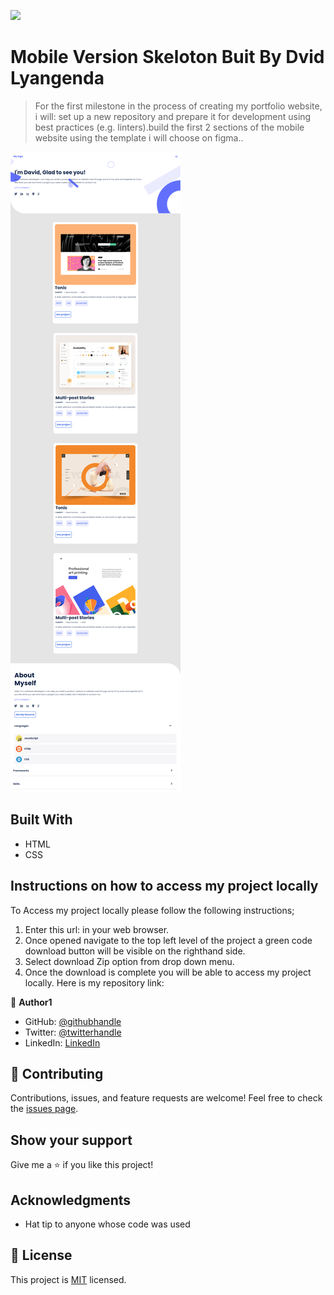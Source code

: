 ![](https://img.shields.io/badge/Microverse-blueviolet)

# Mobile Version Skeloton Buit By Dvid Lyangenda

> For the first milestone in the process of creating my portfolio website, i will:
set up a new repository and prepare it for development using best practices (e.g. linters).build the first 2 sections of the mobile website using the template i will choose on figma..

![screenshot](123.png)

## Built With

- HTML
- CSS

## Instructions on how to access my project locally
To Access my project locally please follow the following instructions;
1. Enter this url:  in your web browser.
2. Once opened navigate to the top left level of the project a green code download button will be visible on the righthand side.
3. Select download Zip option from drop down menu.
4. Once the download is complete you will be able to access my project locally.
Here is my repository link: 

👤 **Author1**

- GitHub: [@githubhandle](https://github.com/LYANGEND)
- Twitter: [@twitterhandle](https://twitter.com/twitterhandle)
- LinkedIn: [LinkedIn](https://www.linkedin.com/in/david-lyangenda-623087151/)

## 🤝 Contributing

Contributions, issues, and feature requests are welcome!
Feel free to check the [issues page](../../issues/).

## Show your support

Give me a ⭐️ if you like this project!

## Acknowledgments

- Hat tip to anyone whose code was used


## 📝 License

This project is [MIT](./MIT.md) licensed.
